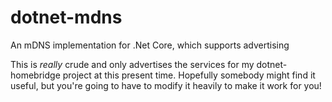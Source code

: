 # dotnet-mdns
An mDNS implementation for .Net Core, which supports advertising

This is *really* crude and only advertises the services for my dotnet-homebridge project at this present time. Hopefully somebody might find it useful, but you're going to have to modify it heavily to make it work for you!
